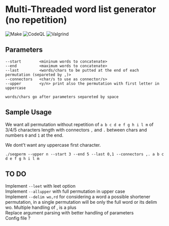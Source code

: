 # Multi-Threaded word list generator (no repetition)
![Make](https://github.com/simo981/seqperm/actions/workflows/c-cpp.yml/badge.svg)
![CodeQL](https://github.com/simo981/seqperm/actions/workflows/codeql.yml/badge.svg)
![Valgrind](https://github.com/simo981/seqperm/actions/workflows/valgrind.yml/badge.svg)
## Parameters
```
--start        <mininum words to concatenate>
--end          <maximum words to concatenate>
--last         <words/chars to be putted at the end of each permutation (separeted by ,)>
--connectors   <char/s to use as connector/s>
--upper        <y/n> print also the permutation with first letter in uppercase
```
```
words/chars go after parameters separeted by space
```
## Sample Usage
We want all permutation without repetition of ``` a b c d e f g h i l m ``` of 3/4/5 characters length with connectors ```,``` and ```.``` between chars and numbers ```0``` and ```1``` at the end. 

We dont't want any uppercase first character.
```
./seqperm --upper n --start 3 --end 5 --last 0,1 --connectors ,. a b c d e f g h i l m
```
## TO DO
Implement ```--leet``` with leet option  
Implement ```--allupper``` with full permutation in upper case  
Implement ```--delim wo,rd``` for considering a word a possible shortener permutation, in a single permutation will be only the full word or its delim wo. Multiple handling of , is a plus   
Replace argument parsing with better handling of parameters  
Config file ?
